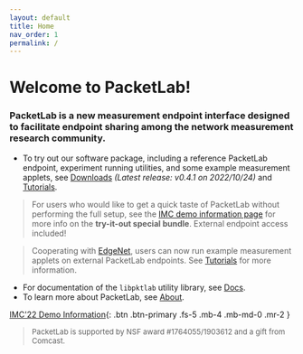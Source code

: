 ```yaml
---
layout: default
title: Home
nav_order: 1
permalink: /
---
```


<style>
.footer {
    font-size: small;
}
</style>

# Welcome to PacketLab!

### PacketLab is a new measurement endpoint interface designed to facilitate endpoint sharing among the network measurement research community.

- To try out our software package, including a reference PacketLab endpoint, experiment running utilities, and some example measurement applets, see [Downloads](/download/) *(Latest release: v0.4.1 on 2022/10/24)* and [Tutorials](/tutorial/).

> For users who would like to get a quick taste of PacketLab without performing the full setup, see the [IMC demo information page](/imc_demo/#for-other-interested-attendees) for more info on the **try-it-out special bundle**. External endpoint access included!

> Cooperating with [EdgeNet](https://www.edge-net.org/), users can now run example measurement applets on external PacketLab endpoints. See [Tutorials](/tutorial/) for more information.

- For documentation of the `libpktlab` utility library, see [Docs](/docs/).
- To learn more about PacketLab, see [About](/about/).

[IMC'22 Demo Information](/imc_demo){: .btn .btn-primary .fs-5 .mb-4 .mb-md-0 .mr-2 }

<!--
<style>
iframe {
    aspect-ratio: 16 / 9;
    height: 90%;
    width: 90%;
    border-style: hidden;
}
</style>
<p style="text-align:center"><iframe src="map.html"></iframe></p>
> PacketLab is supported by NSF award #1764055/1903612 and a gift from Comcast.
-->

> <div class="footer">PacketLab is supported by NSF award #1764055/1903612 and a gift from Comcast.</div>